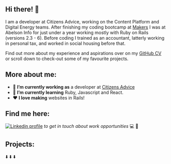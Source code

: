 ## Hi there! 👋

I am a developer at Citizens Advice, working on the Content Platform and Digital Energy teams. After finishing my coding bootcamp at [Makers](https://makers.tech/) I was at Abelson Info for just under a year working mostly with Ruby on Rails (versions 2.3 - 6). Before coding I trained as an accountant, latterly working in personal tax, and worked in social housing before that. 

Find out more about my experience and aspirations over on my [GitHub CV](https://github.com/stringiest/CV) or scroll down to check-out some of my favourite projects.

## More about me:

- 🔭 **I’m currently working as** a developer at [Citizens Advice](https://www.citizensadvice.org.uk/)
- 🌱 **I’m currently learning** Ruby, Javascript and React.
- ❤️ **I love making** websites in Rails!

## Find me here:

[![Linkedin profile](https://img.shields.io/badge/Linkedin-Lucy%20Stringer-0077B5?style=social&logo=linkedin&?labelColor=fff)](https://www.linkedin.com/in/lucy-stringer-81aa0392/) *to get in touch about work opportunities* 💻 💼

## Projects:
⬇️ ⬇️ ⬇️ 

<!--
**stringiest/stringiest** is a ✨ _special_ ✨ repository because its `README.md` (this file) appears on your GitHub profile.

Here are some ideas to get you started:

- 🔭 I’m currently working on ...
- 🌱 I’m currently learning ...
- 👯 I’m looking to collaborate on ...
- 🤔 I’m looking for help with ...
- 💬 Ask me about ...
- 📫 How to reach me: ...
- 😄 Pronouns: ...
- ⚡ Fun fact: ...

## What I've been working in: 

[![JavaScript Commits](https://img.shields.io/badge/JavaScript-737%20commits-yellow.svg?style=flat-square)](https://sourcerer.io/lookupdaily) 
[![TypeScript Commits](https://img.shields.io/badge/TypeScript-124%20commits-blue.svg?style=flat-square)](https://sourcerer.io/lookupdaily) 
[![Ruby Commits](https://img.shields.io/badge/Ruby-680%20commits-brown.svg?style=flat-square)](https://sourcerer.io/lookupdaily) 
[![Kotlin Commits](https://img.shields.io/badge/Kotlin-12%20commits-orange.svg?style=flat-square)](https://sourcerer.io/lookupdaily)  
[![CSS Commits](https://img.shields.io/badge/CSS-653%20commits-blueviolet.svg?style=flat-square)](https://sourcerer.io/lookupdaily) 
[![HTML Commits](https://img.shields.io/badge/HTML-364%20commits-red.svg?style=flat-square)](https://sourcerer.io/lookupdaily) 
[![SQL Commits](https://img.shields.io/badge/SQL-48%20commits-lightgrey.svg?style=flat-square)](https://sourcerer.io/lookupdaily)

Stack overflow link for when reputation is greater
<a href="https://stackoverflow.com/users/15112243/stringiest"><img src="https://stackoverflow.com/users/flair/15112243.png" width="208" height="58" alt="profile for stringiest at Stack Overflow, Q&amp;A for professional and enthusiast programmers" title="profile for stringiest at Stack Overflow, Q&amp;A for professional and enthusiast programmers"></a>

-->

